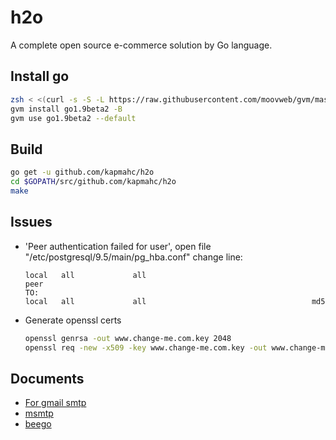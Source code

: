 # h2o

A complete open source e-commerce solution by Go language.

## Install go

```bash
zsh < <(curl -s -S -L https://raw.githubusercontent.com/moovweb/gvm/master/binscripts/gvm-installer)
gvm install go1.9beta2 -B
gvm use go1.9beta2 --default
```

## Build

```bash
go get -u github.com/kapmahc/h2o
cd $GOPATH/src/github.com/kapmahc/h2o
make
```

## Issues

- 'Peer authentication failed for user', open file "/etc/postgresql/9.5/main/pg_hba.conf" change line:

  ```
  local   all             all                                     peer  
  TO:
  local   all             all                                     md5
  ```

- Generate openssl certs

  ```bash
  openssl genrsa -out www.change-me.com.key 2048
  openssl req -new -x509 -key www.change-me.com.key -out www.change-me.com.crt -days 3650 # Common Name:*.change-me.com
  ```

## Documents

- [For gmail smtp](http://stackoverflow.com/questions/20337040/gmail-smtp-debug-error-please-log-in-via-your-web-browser)
- [msmtp](https://wiki.archlinux.org/index.php/msmtp)
- [beego](https://beego.me/docs/intro/)
